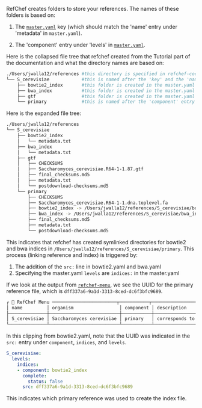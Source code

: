 
RefChef creates folders to store your references. The names of these folders is based on:    

1. The [`master.yaml`](./specs.md#master.yaml) key (which should match the 'name' entry under 'metadata' in `master.yaml`).   

2. The 'component' entry under 'levels' in [`master.yaml`](./specs.md#master.yaml).   

 Here is the collapsed file tree that refchef created from the Tutorial part of the documentation and what the directory names are based on:  

```bash
./Users/jwalla12/references #this directory is specified in refchef-cook or the config files
└── S_cerevisiae            #this is named after the 'key' and the 'name' entry under 'metadata' in master.yaml
    ├── bowtie2_index       #this folder is created in the master.yaml `commands` section.
    ├── bwa_index           #this folder is created in the master.yaml `commands` section.
    ├── gtf                 #this folder is created in the master.yaml `commands` section.
    └── primary             #this is named after the 'component' entry under 'levels' in master.yaml
```

Here is the expanded file tree: 

```bash
./Users/jwalla12/references 
└── S_cerevisiae      
    ├── bowtie2_index 
    │   └── metadata.txt
    ├── bwa_index     
    │   └── metadata.txt
    ├── gtf          
    │   ├── CHECKSUMS
    │   ├── Saccharomyces_cerevisiae.R64-1-1.87.gtf
    │   ├── final_checksums.md5
    │   ├── metadata.txt
    │   └── postdownload-checksums.md5
    └── primary      
        ├── CHECKSUMS
        ├── Saccharomyces_cerevisiae.R64-1-1.dna.toplevel.fa
        ├── bowtie2_index -> /Users/jwalla12/references/S_cerevisiae/bowtie2_index
        ├── bwa_index -> /Users/jwalla12/references/S_cerevisiae/bwa_index
        ├── final_checksums.md5
        ├── metadata.txt
        └── postdownload-checksums.md5
```
This indicates that refchef has created symlinked directories for bowtie2 and bwa indices  in `/Users/jwalla12/references/S_cerevisiae/primary`. This process (linking reference and index) is triggered by:
1. The addition of the `src:` line in bowtie2.yaml and bwa.yaml
2. Specifying the master.yaml `levels` are `indices:` in the master.yaml

If we look at the output from [`refchef-menu`](./usage.md#refchef-menu), we see the UUID for the primary reference file, which is `dff337a6-9a1d-3313-8ced-dc6f3bfc9689`.

```bash
┌ 🐶 RefChef Menu ────────────────────────┬───────────┬───────────────────────────────────────────┬──────────────────────────────────────┐
│ name         │ organism                 │ component │ description                               │ uuid                                 │
├──────────────┼──────────────────────────┼───────────┼───────────────────────────────────────────┼──────────────────────────────────────┤
│ S_cerevisiae │ Saccharomyces cerevisiae │ primary   │ corresponds to ganbank id GCA_000146045.2 │ dff337a6-9a1d-3313-8ced-dc6f3bfc9689 │
└──────────────┴──────────────────────────┴───────────┴───────────────────────────────────────────┴──────────────────────────────────────┘
```
In this clipping from bowtie2.yaml, note that the UUID was indicated in the `src:` entry under `component`, `indices`, and `levels`.

```yaml
S_cerevisiae:
  levels:
    indices:
    - component: bowtie2_index
      complete:
        status: false
      src: dff337a6-9a1d-3313-8ced-dc6f3bfc9689 
```

This indicates which primary reference was used to create the index file.